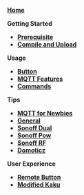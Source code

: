 [**Home**]() 

**Getting Started**
- [**Prerequisite**](wiki/Prerequisite)
- [**Compile and Upload**](wiki/Compile-and-Upload)

**Usage**
- [**Button**](wiki/Button-usage)
- [**MQTT Features**](wiki/MQTT-Features)
- [**Commands**](wiki/Commands)

**Tips**
- [**MQTT for Newbies**](wiki/MQTT-for-Newbies)
- [**General**](wiki/Tips)
- [**Sonoff Dual**](wiki/Sonoff-Dual)
- [**Sonoff Pow**](wiki/Sonoff-Pow)
- [**Sonoff RF**](wiki/Sonoff-RF)
- [**Domoticz**](wiki/Domoticz)

**User Experience**
- [**Remote Button**](wiki/Control-a-Sonoff-using-a-remote-button)
- [**Modified Kaku**](wiki/Modify-KaKu-to-WKaKu-Power-Socket)

